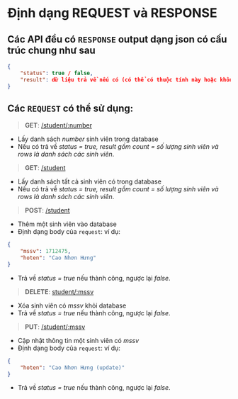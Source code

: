 # Định dạng **REQUEST** và **RESPONSE**

## Các API đều có `RESPONSE` output dạng <b>json</b> có cấu trúc chung như sau

```json
{
    "status": true / false,
    "result": dữ liệu trả về nếu có (có thể có thuộc tính này hoặc không)
}
```

## Các `REQUEST` có thể sử dụng:

> **GET**: [/student/:number]() 
* Lấy danh sách *number* sinh viên trong database
* Nếu có trả về *status = true, result gồm count = số lượng sinh viên và rows là danh sách các sinh viên*.

> **GET**: [/student]() 
* Lấy danh sách tất cả sinh viên có trong database
* Nếu có trả về *status = true, result gồm count = số lượng sinh viên và rows là danh sách các sinh viên*.

> **POST**: [/student]() 
* Thêm một sinh viên vào database
* Định dạng body của `request`: ví dụ: 
```json 
{ 
    "mssv": 1712475, 
    "hoten": "Cao Nhơn Hưng"    
}
```
* Trả về *status = true* nếu thành công, ngược lại *false*.

> **DELETE**: [student/:mssv]() 
* Xóa sinh viên có *mssv* khỏi database
* Trả về *status = true* nếu thành công, ngược lại *false*.

> **PUT**: [/student/:mssv]() 
* Cập nhật thông tin một sinh viên có *mssv*
* Định dạng body của `request`: ví dụ: 
```json 
{  
    "hoten": "Cao Nhơn Hưng (update)"    
}
```
* Trả về *status = true* nếu thành công, ngược lại *false*.

